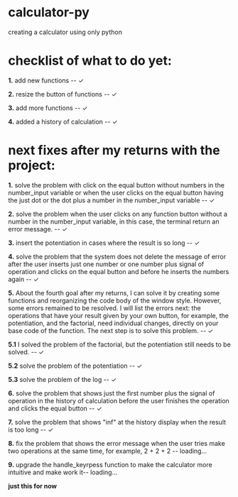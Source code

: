 # calculator-py
creating a calculator using only python


# checklist of what to do yet:
**1.** add new functions -- ✓

**2.** resize the button of functions -- ✓

**3.** add more functions -- ✓

**4.** added a history of calculation -- ✓

# next fixes after my returns with the project:

**1.** solve the problem with click on the equal button without numbers in the number_input variable or when the user clicks on the equal button having the just dot or the dot plus a number in the number_input variable -- ✓

**2.** solve the problem when the user clicks on any function button without a number in the number_input variable, in this case, the terminal return an error message. -- ✓

**3.** insert the potentiation in cases where the result is so long -- ✓

**4.** solve the problem that the system does not delete the message of error after the user inserts just one number or one number plus signal of operation and clicks on the equal button and before he inserts the numbers again -- ✓

**5.** About the fourth goal after my returns, I can solve it by creating some functions and reorganizing the code body of the window style. However, some errors remained to be resolved. I will list the errors next: the operations that have your result given by your own button, for example, the potentiation, and the factorial, need individual changes, directly on your base code of the function. The next step is to solve this problem. -- ✓ 

**5.1** I solved the problem of the factorial, but the potentiation still needs to be solved. -- ✓

**5.2** solve the problem of the potentiation -- ✓

**5.3** solve the problem of the log -- ✓

**6.** solve the problem that shows just the first number plus the signal of operation in the history of calculation before the user finishes the operation and clicks the equal button -- ✓

**7.** solve the problem that shows "inf" at the history display when the result is too long -- ✓

**8.** fix the problem that shows the error message when the user tries make two operations at the same time, for example, 2 + 2 + 2 -- loading...

**9.** upgrade the handle_keyrpess function to make the calculator more intuitive and make work it-- loading...

**just this for now**

